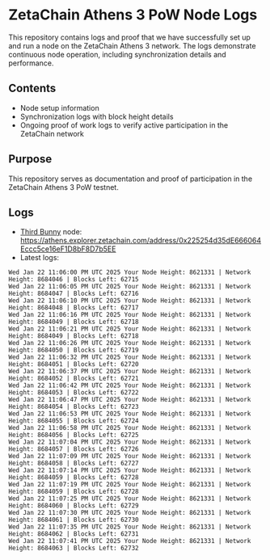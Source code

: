 # ZetaChain Athens 3 PoW Node Logs
This repository contains logs and proof that we have successfully set up and run a node on the ZetaChain Athens 3 network. The logs demonstrate continuous node operation, including synchronization details and performance.

## Contents
- Node setup information
- Synchronization logs with block height details
- Ongoing proof of work logs to verify active participation in the ZetaChain network

## Purpose
This repository serves as documentation and proof of participation in the ZetaChain Athens 3 PoW testnet.

## Logs

- [Third Bunny](https://thirdbunny.xyz/) node: https://athens.explorer.zetachain.com/address/0x225254d35dE666064Eccc5ce16eF1D8bF8D7b5EE
- Latest logs:
```
Wed Jan 22 11:06:00 PM UTC 2025 Your Node Height: 8621331 | Network Height: 8684046 | Blocks Left: 62715
Wed Jan 22 11:06:05 PM UTC 2025 Your Node Height: 8621331 | Network Height: 8684047 | Blocks Left: 62716
Wed Jan 22 11:06:10 PM UTC 2025 Your Node Height: 8621331 | Network Height: 8684048 | Blocks Left: 62717
Wed Jan 22 11:06:16 PM UTC 2025 Your Node Height: 8621331 | Network Height: 8684049 | Blocks Left: 62718
Wed Jan 22 11:06:21 PM UTC 2025 Your Node Height: 8621331 | Network Height: 8684049 | Blocks Left: 62718
Wed Jan 22 11:06:26 PM UTC 2025 Your Node Height: 8621331 | Network Height: 8684050 | Blocks Left: 62719
Wed Jan 22 11:06:32 PM UTC 2025 Your Node Height: 8621331 | Network Height: 8684051 | Blocks Left: 62720
Wed Jan 22 11:06:37 PM UTC 2025 Your Node Height: 8621331 | Network Height: 8684052 | Blocks Left: 62721
Wed Jan 22 11:06:42 PM UTC 2025 Your Node Height: 8621331 | Network Height: 8684053 | Blocks Left: 62722
Wed Jan 22 11:06:47 PM UTC 2025 Your Node Height: 8621331 | Network Height: 8684054 | Blocks Left: 62723
Wed Jan 22 11:06:53 PM UTC 2025 Your Node Height: 8621331 | Network Height: 8684055 | Blocks Left: 62724
Wed Jan 22 11:06:58 PM UTC 2025 Your Node Height: 8621331 | Network Height: 8684056 | Blocks Left: 62725
Wed Jan 22 11:07:04 PM UTC 2025 Your Node Height: 8621331 | Network Height: 8684057 | Blocks Left: 62726
Wed Jan 22 11:07:09 PM UTC 2025 Your Node Height: 8621331 | Network Height: 8684058 | Blocks Left: 62727
Wed Jan 22 11:07:14 PM UTC 2025 Your Node Height: 8621331 | Network Height: 8684059 | Blocks Left: 62728
Wed Jan 22 11:07:19 PM UTC 2025 Your Node Height: 8621331 | Network Height: 8684059 | Blocks Left: 62728
Wed Jan 22 11:07:25 PM UTC 2025 Your Node Height: 8621331 | Network Height: 8684060 | Blocks Left: 62729
Wed Jan 22 11:07:30 PM UTC 2025 Your Node Height: 8621331 | Network Height: 8684061 | Blocks Left: 62730
Wed Jan 22 11:07:35 PM UTC 2025 Your Node Height: 8621331 | Network Height: 8684062 | Blocks Left: 62731
Wed Jan 22 11:07:41 PM UTC 2025 Your Node Height: 8621331 | Network Height: 8684063 | Blocks Left: 62732
```
